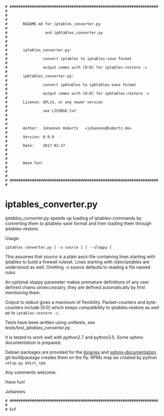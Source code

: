 ```
# ################################################################### #
#                                                                     #
#       README.md for iptables_converter.py                           #
#                 and ip6tables_converter.py                          #
#                                                                     #
#       iptables_converter.py:                                        #
#                convert iptables to iptables-save format             #
#                output comes with [0:0] for iptables-restore -c      #
#       ip6tables_converter.py:                                       #
#                convert ip6tables to ip6tables-save format           #
#                output comes with [0:0] for ip6tables-restore -c     #
#       License: GPLv3, or any newer version                          #
#                see LICENSE.txt                                      #
#                                                                     #
#       Author:  Johannes Hubertz   <johannes@hubertz.de>             #
#       Version: 0.9.9                                                #
#       Date:    2017-02-27                                           #
#                                                                     #
#       Have fun!                                                     #
#                                                                     #
# ################################################################### #
```

iptables_converter.py
=====================

*iptables_converter.py* speeds up loading of iptables-commands by converting
them to iptables-save format and then loading them through iptables-restore.

Usage:

    iptables_converter.py [ -s source ] [ --sloppy ]

This assumes that *source* is a plain ascii-file containing lines starting with
iptables to build a firewall ruleset.  Lines starting with */sbin/iptables* are
understood as well.  Omitting -s source defaults to reading a file named
*rules*.

An optional sloppy parameter makes premature definitions of any user
defined chains unneccessary, they are defined automatically by first mentioning
them.

Output to stdout gives a maximum of flexibility.  Packet-counters and
byte-counters include [0:0] which keeps compatibility to iptables-restore as
well as to `iptables-restore -c`.

Tests have been written using unittests, see
*tests/test_iptables_converter.py*.

It is tested to work well with python2.7 and python3.5. Some sphinx
documentation is prepared.

Debian packages are provided for the [binaries][1] and
[sphinx-documentation][2]. git-buildpackage creates them on the fly.  RPMs may
be created by python `setup.py bdist_rpm`.

Any comments welcome.

Have fun!

Johannes

[1]: https://packages.debian.org/sid/iptables-converter
[2]: https://packages.debian.org/sid/iptables-converter-doc
```
# ################################################################### #
# EoF
```
